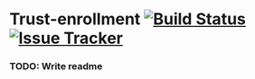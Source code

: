 # Trust-enrollment [![Build Status](https://travis-ci.org/associatedemployers/trust-enrollment.svg?branch=master)](https://travis-ci.org/associatedemployers/trust-enrollment) [![Issue Tracker](https://badge.waffle.io/associatedemployers/trust-enrollment.png)](https://waffle.io/associatedemployers/trust-enrollment)

### TODO: Write readme